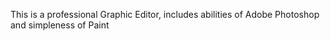 This is a professional Graphic Editor, includes abilities of Adobe Photoshop and simpleness of Paint
